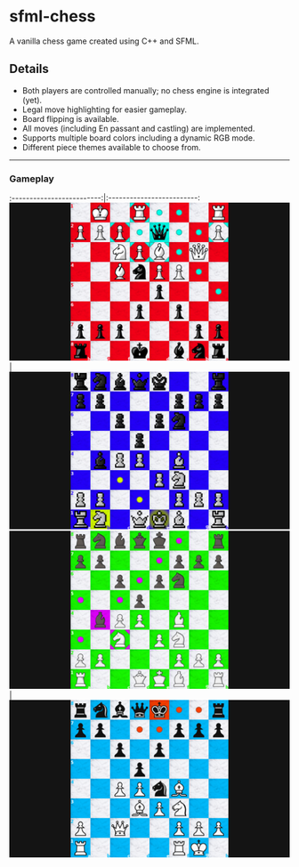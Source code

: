# sfml-chess
A vanilla chess game created using C++ and SFML.

## Details

- Both players are controlled manually; no chess engine is integrated (yet).
- Legal move highlighting for easier gameplay.
- Board flipping is available.
- All moves (including En passant and castling) are implemented.
- Supports multiple board colors including a dynamic RGB mode.
- Different piece themes available to choose from.

---

### Gameplay

:-------------------------:|:-------------------------:
![Gameplay 1](https://github.com/Attaulhaleem/sfml-chess/blob/main/docs/gameplay_1.png)  |  ![Gameplay 2](https://github.com/Attaulhaleem/sfml-chess/blob/main/docs/gameplay_2.png)
![Gameplay 3](https://github.com/Attaulhaleem/sfml-chess/blob/main/docs/gameplay_3.png)  |  ![Gameplay 4](https://github.com/Attaulhaleem/sfml-chess/blob/main/docs/gameplay_4.png)
